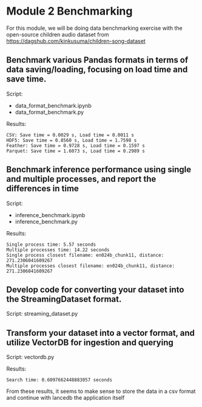 # Module 2 Benchmarking
For this module, we will be doing data benchmarking exercise with the open-source children audio dataset from https://dagshub.com/kinkusuma/children-song-dataset

## Benchmark various Pandas formats in terms of data saving/loading, focusing on load time and save time.
Script: 
- data_format_benchmark.ipynb
- data_format_benchmark.py

Results:
```
CSV: Save time = 0.0029 s, Load time = 0.0011 s
HDF5: Save time = 0.8560 s, Load time = 1.7598 s
Feather: Save time = 0.9728 s, Load time = 0.1597 s
Parquet: Save time = 1.6073 s, Load time = 0.2989 s
```

## Benchmark inference performance using single and multiple processes, and report the differences in time
Script:
- inference_benchmark.ipynb
- inference_benchmark.py

Results:
```
Single process time: 5.57 seconds
Multiple processes time: 14.22 seconds
Single process closest filename: en024b_chunk11, distance: 271.2306041609267
Multiple processes closest filename: en024b_chunk11, distance: 271.2306041609267
```

## Develop code for converting your dataset into the StreamingDataset format.
Script: streaming_dataset.py


## Transform your dataset into a vector format, and utilize VectorDB for ingestion and querying
Script: vectordb.py

Results:
```
Search time: 0.6097662448883057 seconds
```
From these results, it seems to make sense to store the data in a csv format and continue with lancedb the application itself